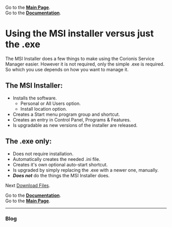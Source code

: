 Go to the [**Main Page**](index).<br/>
Go to the [**Documentation**](help).

# Using the MSI installer versus just the .exe
The MSI Installer does a few things to make using the Corionis Service Manager easier. However it is not required, only
the simple .exe is required. So which you use depends on how you want to manage it.

## The MSI Installer:
 * Installs the software.
   * Personal or All Users option.
   * Install location option.
 * Creates a Start menu program group and shortcut.
 * Creates an entry in Control Panel, Programs & Features.
 * Is upgradable as new versions of the installer are released.

## The .exe only:
 * Does not require installation.
 * Automatically creates the needed .ini file.
 * Creates it's own optional auto-start shortcut.
 * Is upgraded by simply replacing the .exe with a newer one, manually.
 * _**Does not**_ do the things the MSI Installer does.
 
Next [Download Files](downloads).

Go to the [**Documentation**](help).<br/>
Go to the [**Main Page**](index).

---

### Blog
